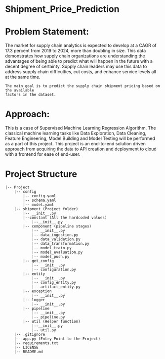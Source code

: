 # Shipment_Price_Prediction

# Problem Statement:
The market for supply chain analytics is expected to develop at a CAGR of 17.3 percent
from 2019 to 2024, more than doubling in size. This data demonstrates how supply
chain organizations are understanding the advantages of being able to predict what will
happen in the future with a decent degree of certainty. Supply chain leaders may use
this data to address supply chain difficulties, cut costs, and enhance service levels all at
the same time.

```
The main goal is to predict the supply chain shipment pricing based on the available
factors in the dataset.
```

# Approach: 
This is a case of Supervised Machine Learning Regression Algorithm. The classical machine learning tasks 
like Data Exploration, Data Cleaning, Feature Engineering, Model Building and Model Testing will be 
performed as a part of this project. This project is an end-to-end solution driven approach from acquiring
the data to API creation and deployment to cloud with a frontend for ease of end-user.

# Project Structure
```
|-- Project
    |-- config
        |-- config.yaml
        |-- schema.yaml
        |-- model.yaml
    |-- shipment (Project folder)
        |-- __init__.py
        |--constant (All the hardcoded values)
            |--__init__.py
        |-- component (pipeline stages)
            |-- __init__.py
            |-- data_ingestion.py
            |-- data_validation.py
            |-- data_transformation.py
            |-- model_train.py
            |-- model_evaluation.py
            |-- model_push.py
        |-- get_config
            |-- __init__.py
            |-- configuration.py
        |-- entity
            |-- __init__.py
            |-- config_entity.py
            |-- artifact_entity.py
        |-- exception
            |-- __init__.py
        |-- logger
            |-- __init__.py
        |-- pipeline
            |-- __init__.py
            |-- pipeline.py
        |-- util (Helper function)
            |--__init__.py
            |-- util.py
    |-- .gitignore
    |-- app.py (Entry Point to the Project)
    |-- requirements.txt
    |-- LICENSE
    |-- README.md
```